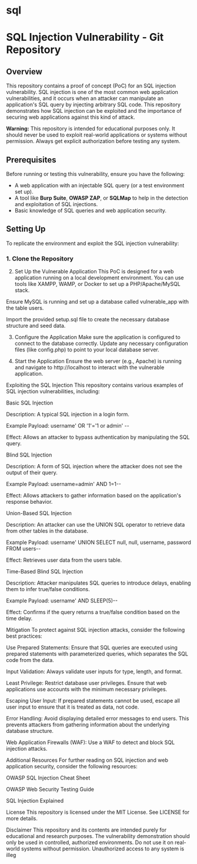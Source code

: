 # sql
# SQL Injection Vulnerability - Git Repository

## Overview

This repository contains a proof of concept (PoC) for an SQL injection vulnerability. SQL injection is one of the most common web application vulnerabilities, and it occurs when an attacker can manipulate an application's SQL query by injecting arbitrary SQL code. This repository demonstrates how SQL injection can be exploited and the importance of securing web applications against this kind of attack.

**Warning:** This repository is intended for educational purposes only. It should never be used to exploit real-world applications or systems without permission. Always get explicit authorization before testing any system.

## Prerequisites

Before running or testing this vulnerability, ensure you have the following:

- A web application with an injectable SQL query (or a test environment set up).
- A tool like **Burp Suite**, **OWASP ZAP**, or **SQLMap** to help in the detection and exploitation of SQL injections.
- Basic knowledge of SQL queries and web application security.

## Setting Up

To replicate the environment and exploit the SQL injection vulnerability:

### 1. Clone the Repository


2. Set Up the Vulnerable Application
This PoC is designed for a web application running on a local development environment. You can use tools like XAMPP, WAMP, or Docker to set up a PHP/Apache/MySQL stack.

Ensure MySQL is running and set up a database called vulnerable_app with the table users.

Import the provided setup.sql file to create the necessary database structure and seed data.

3. Configure the Application
Make sure the application is configured to connect to the database correctly. Update any necessary configuration files (like config.php) to point to your local database server.

4. Start the Application
Ensure the web server (e.g., Apache) is running and navigate to http://localhost to interact with the vulnerable application.

Exploiting the SQL Injection
This repository contains various examples of SQL injection vulnerabilities, including:

Basic SQL Injection

Description: A typical SQL injection in a login form.

Example Payload: username' OR '1'='1 or admin' --

Effect: Allows an attacker to bypass authentication by manipulating the SQL query.

Blind SQL Injection

Description: A form of SQL injection where the attacker does not see the output of their query.

Example Payload: username=admin' AND 1=1--

Effect: Allows attackers to gather information based on the application's response behavior.

Union-Based SQL Injection

Description: An attacker can use the UNION SQL operator to retrieve data from other tables in the database.

Example Payload: username' UNION SELECT null, null, username, password FROM users--

Effect: Retrieves user data from the users table.

Time-Based Blind SQL Injection

Description: Attacker manipulates SQL queries to introduce delays, enabling them to infer true/false conditions.

Example Payload: username' AND SLEEP(5)--

Effect: Confirms if the query returns a true/false condition based on the time delay.

Mitigation
To protect against SQL injection attacks, consider the following best practices:

Use Prepared Statements: Ensure that SQL queries are executed using prepared statements with parameterized queries, which separates the SQL code from the data.

Input Validation: Always validate user inputs for type, length, and format.

Least Privilege: Restrict database user privileges. Ensure that web applications use accounts with the minimum necessary privileges.

Escaping User Input: If prepared statements cannot be used, escape all user input to ensure that it is treated as data, not code.

Error Handling: Avoid displaying detailed error messages to end users. This prevents attackers from gathering information about the underlying database structure.

Web Application Firewalls (WAF): Use a WAF to detect and block SQL injection attacks.

Additional Resources
For further reading on SQL injection and web application security, consider the following resources:

OWASP SQL Injection Cheat Sheet

OWASP Web Security Testing Guide

SQL Injection Explained

License
This repository is licensed under the MIT License. See LICENSE for more details.

Disclaimer
This repository and its contents are intended purely for educational and research purposes. The vulnerability demonstration should only be used in controlled, authorized environments. Do not use it on real-world systems without permission. Unauthorized access to any system is illeg
